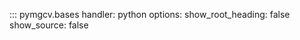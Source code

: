     
::: pymgcv.bases
    handler: python
    options:
      show_root_heading: false
      show_source: false
